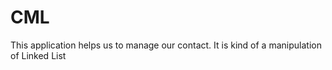 # CML
This application helps us to manage our contact. It is kind of a manipulation of Linked List

